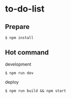 # to-do-list

## Prepare

`$ npm install`

## Hot command

development

`$ npm run dev`

deploy

`$ npm run build && npm start`